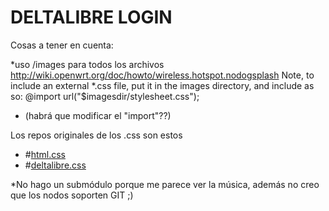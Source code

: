 # DELTALIBRE LOGIN #

Cosas a tener en cuenta:

*uso /images para todos los archivos 
http://wiki.openwrt.org/doc/howto/wireless.hotspot.nodogsplash
	Note, to include an external *.css file, put it in the images directory, and include as so:
	@import url("$imagesdir/stylesheet.css");

 * (habrá que modificar el "import"??)

Los repos originales de los .css son estos

* #[html.css](https://github.com/emiliorizzo/delta-libre-web-dg/blob/master/web/css/html.css)
* #[deltalibre.css](https://github.com/emiliorizzo/delta-libre-web-dg/blob/master/web/css/deltalibre.css)

*No hago un submódulo porque me parece ver la música, además no creo que los nodos soporten GIT ;)
